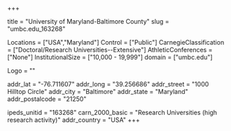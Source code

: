 
+++

title = "University of Maryland-Baltimore County"
slug = "umbc.edu_163268"

Locations = ["USA","Maryland"]
Control = ["Public"]
CarnegieClassification = ["Doctoral/Research Universities--Extensive"]
AthleticConferences = ["None"]
InstitutionalSize = ["10,000 - 19,999"]
domain = ["umbc.edu"]

Logo = ""

addr_lat = "-76.711607"
addr_long = "39.256686"
addr_street = "1000 Hilltop Circle"
addr_city = "Baltimore"
addr_state = "Maryland"
addr_postalcode = "21250"

ipeds_unitid = "163268"
carn_2000_basic = "Research Universities (high research activity)"
addr_country = "USA"
+++
    
